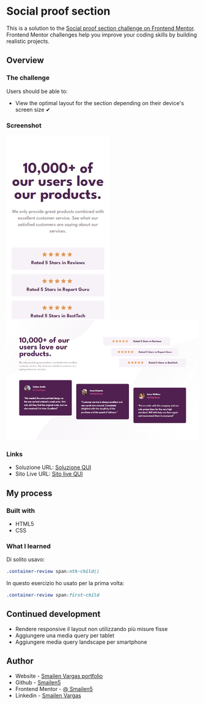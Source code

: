 # Social proof section

This is a solution to the [Social proof section challenge on Frontend Mentor](https://www.frontendmentor.io/challenges/social-proof-section-6e0qTv_bA). Frontend Mentor challenges help you improve your coding skills by building realistic projects.


## Overview

### The challenge

Users should be able to:

- View the optimal layout for the section depending on their device's screen size ✔

### Screenshot

![smartphone](./screenshots/smartphone.jpeg)
![desktop](./screenshots/desktop.jpeg)

### Links

- Soluzione URL: [Soluzione QUI](https://github.com/Smailen5/Frontend-Mentor-Challenge/tree/main/packages/social-proof-section-master-main)
- Sito Live URL: [Sito live QUI](https://smailen5.github.io/Frontend-Mentor-Challenge/social-proof-section-master-main/)

## My process

### Built with

- HTML5
- CSS


### What I learned

Di solito usavo:

```css
.container-review span:nth-child()
```
In questo esercizio ho usato per la prima volta:

```css
.container-review span:first-child
```

## Continued development

- Rendere responsive il layout non utilizzando più misure fisse
- Aggiungere una media query per tablet
- Aggiungere media query landscape per smartphone

## Author

- Website - [Smailen Vargas portfolio](https://smailenvargas.com/)
- Github - [Smailen5](https://github.com/Smailen5)
- Frontend Mentor - [@ Smailen5](https://www.frontendmentor.io/profile/Smailen5)
- Linkedin - [Smailen Vargas](https://www.linkedin.com/in/smailen-vargas/)
